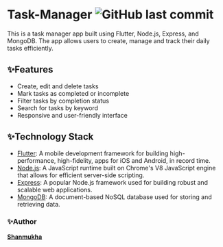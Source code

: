 # Task-Manager ![GitHub last commit](https://img.shields.io/github/last-commit/pshanmukha/Task-Manager)
This is a task manager app built using Flutter, Node.js, Express, and MongoDB. The app allows users to create, manage and track their daily tasks efficiently.

## ✨Features
* Create, edit and delete tasks
* Mark tasks as completed or incomplete
* Filter tasks by completion status
* Search for tasks by keyword
* Responsive and user-friendly interface
## ✨Technology Stack
* [Flutter](https://flutter.dev): A mobile development framework for building high-performance, high-fidelity, apps for iOS and Android, in record time.
* [Node.js](https://nodejs.org): A JavaScript runtime built on Chrome's V8 JavaScript engine that allows for efficient server-side scripting.
* [Express](https://expressjs.com): A popular Node.js framework used for building robust and scalable web applications.
* [MongoDB](https://www.mongodb.com): A document-based NoSQL database used for storing and retrieving data.
### ✨Author
  **[Shanmukha](https://github.com/pshanmukha)**
